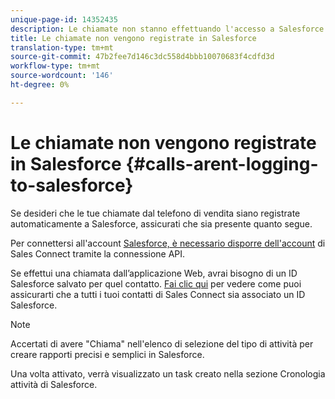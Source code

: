 ```yaml
---
unique-page-id: 14352435
description: Le chiamate non stanno effettuando l'accesso a Salesforce - Marketo Docs - Documentazione del prodotto
title: Le chiamate non vengono registrate in Salesforce
translation-type: tm+mt
source-git-commit: 47b2fee7d146c3dc558d4bbb10070683f4cdfd3d
workflow-type: tm+mt
source-wordcount: '146'
ht-degree: 0%

---
```



# Le chiamate non vengono registrate in Salesforce {#calls-arent-logging-to-salesforce}

Se desideri che le tue chiamate dal telefono di vendita siano registrate automaticamente a Salesforce, assicurati che sia presente quanto segue.

Per connettersi all&#39;account [Salesforce, è necessario disporre dell&#39;account](http://docs.marketo.com/x/q4LS) di Sales Connect tramite la connessione API.

Se effettui una chiamata dall’applicazione [](http://toutapp.com/login)Web, avrai bisogno di un ID Salesforce salvato per quel contatto. [Fai clic qui](http://docs.marketo.com/x/G4PS) per vedere come puoi assicurarti che a tutti i tuoi contatti di Sales Connect sia associato un ID Salesforce.

>[!NOTE]
>
>Accertati di avere &quot;Chiama&quot; nell&#39;elenco di selezione del tipo di attività per creare rapporti precisi e semplici in Salesforce.

Una volta attivato, verrà visualizzato un task creato nella sezione Cronologia attività di Salesforce.

